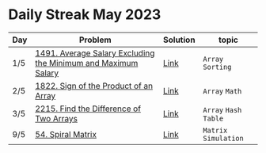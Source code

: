 # Daily Streak May 2023

|Day|Problem|Solution|topic|
|---|-------|--------|-----|
|1/5|[1491. Average Salary Excluding the Minimum and Maximum Salary](https://leetcode.com/problems/average-salary-excluding-the-minimum-and-maximum-salary/)|[Link](./1491-average_salary_excluding_the_minimum_and_maximum_salary.cpp)|`Array` `Sorting`|
|2/5|[1822. Sign of the Product of an Array](https://leetcode.com/problems/sign-of-the-product-of-an-array/)|[Link](./1822-sign_of_the_product_of_an_array.cpp)|`Array` `Math`|
|3/5|[2215. Find the Difference of Two Arrays](https://leetcode.com/problems/find-the-difference-of-two-arrays/)|[Link](./2215-find_the_difference_of_two_arrays.cpp)|`Array` `Hash Table`|
|9/5|[54. Spiral Matrix](https://leetcode.com/problems/spiral-matrix/)|[Link](./54-sprial_matrix.cpp)|`Matrix` `Simulation`|
